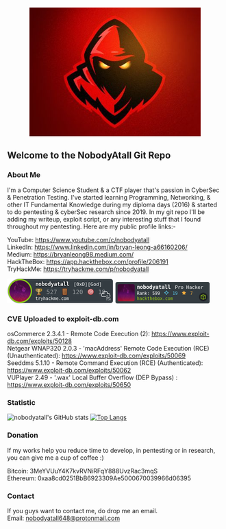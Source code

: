 <p align="center">
  <img src="redteam2.jpg">
</p>

## Welcome to the NobodyAtall Git Repo

### About Me
I'm a Computer Science Student & a CTF player that's passion in CyberSec & Penetration Testing. I've started learning Programming, Networking, & other IT Fundamental Knowledge during my diploma days (2016) & started to do pentesting & cyberSec research since 2019. In my git repo I'll be adding my writeup, exploit script, or any interesting stuff that I found throughout my pentesting. Here are my public profile links:-

YouTube: https://www.youtube.com/c/nobodyatall <br>
LinkedIn: https://www.linkedin.com/in/bryan-leong-a66160206/ <br>
Medium: https://bryanleong98.medium.com/ <br>
HackTheBox: https://app.hackthebox.com/profile/206191 <br>
TryHackMe: https://tryhackme.com/p/nobodyatall

![alt text](thm.png)
![alt text](206191.png)

### CVE Uploaded to exploit-db.com
osCommerce 2.3.4.1 - Remote Code Execution (2): https://www.exploit-db.com/exploits/50128  <br>
Netgear WNAP320 2.0.3 - 'macAddress' Remote Code Execution (RCE) (Unauthenticated): https://www.exploit-db.com/exploits/50069 <br>
Seeddms 5.1.10 - Remote Command Execution (RCE) (Authenticated): https://www.exploit-db.com/exploits/50062 <br>
VUPlayer 2.49 - '.wax' Local Buffer Overflow (DEP Bypass) : https://www.exploit-db.com/exploits/50650 <br>

### Statistic
![nobodyatall's GitHub stats](https://github-readme-stats.vercel.app/api?username=nobodyatall648&show_icons=true&theme=radical)
[![Top Langs](https://github-readme-stats.vercel.app/api/top-langs/?username=nobodyatall648&hide=html&theme=tokyonight&layout=compact)](https://github.com/anuraghazra/github-readme-stats)

### Donation
If my works help you reduce time to develop, in pentesting or in research, you can give me a cup of coffee :) 

Bitcoin: 3MeYVUuY4K7kvRVNiRFqY888UvzRac3mqS <br>
Ethereum: 0xaa8cd0251BbB6923309Ae5000670039966d06395

### Contact
If you guys want to contact me, do drop me an email. <br>
Email: nobodyatall648@protonmail.com
